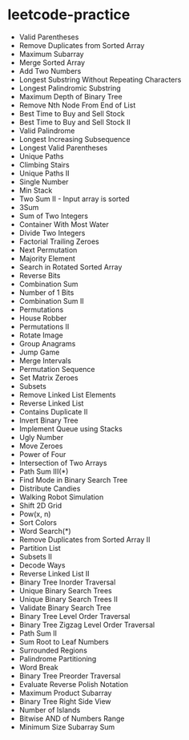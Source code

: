 # leetcode-practice
* Valid Parentheses
* Remove Duplicates from Sorted Array
* Maximum Subarray
* Merge Sorted Array
* Add Two Numbers
* Longest Substring Without Repeating Characters
* Longest Palindromic Substring
* Maximum Depth of Binary Tree
* Remove Nth Node From End of List
* Best Time to Buy and Sell Stock
* Best Time to Buy and Sell Stock II
* Valid Palindrome
* Longest Increasing Subsequence
* Longest Valid Parentheses
* Unique Paths
* Climbing Stairs
* Unique Paths II
* Single Number
* Min Stack
* Two Sum II - Input array is sorted
* 3Sum
* Sum of Two Integers
* Container With Most Water
* Divide Two Integers
* Factorial Trailing Zeroes
* Next Permutation
* Majority Element
* Search in Rotated Sorted Array
* Reverse Bits
* Combination Sum
* Number of 1 Bits
* Combination Sum II
* Permutations
* House Robber
* Permutations II
* Rotate Image
* Group Anagrams 
* Jump Game
* Merge Intervals
* Permutation Sequence
* Set Matrix Zeroes
* Subsets
* Remove Linked List Elements
* Reverse Linked List
* Contains Duplicate II
* Invert Binary Tree
* Implement Queue using Stacks
* Ugly Number
* Move Zeroes
* Power of Four
* Intersection of Two Arrays
* Path Sum III(*)
* Find Mode in Binary Search Tree
* Distribute Candies
* Walking Robot Simulation
* Shift 2D Grid
* Pow(x, n)
* Sort Colors
* Word Search(*)
* Remove Duplicates from Sorted Array II
* Partition List
* Subsets II
* Decode Ways
* Reverse Linked List II
* Binary Tree Inorder Traversal
* Unique Binary Search Trees
* Unique Binary Search Trees II
* Validate Binary Search Tree
* Binary Tree Level Order Traversal
* Binary Tree Zigzag Level Order Traversal
* Path Sum II
* Sum Root to Leaf Numbers
* Surrounded Regions
* Palindrome Partitioning
* Word Break
* Binary Tree Preorder Traversal
* Evaluate Reverse Polish Notation
* Maximum Product Subarray
* Binary Tree Right Side View
* Number of Islands
* Bitwise AND of Numbers Range
* Minimum Size Subarray Sum